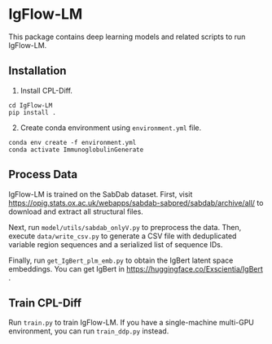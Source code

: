 # IgFlow-LM
This package contains deep learning models and related scripts to run IgFlow-LM.  

## Installation

1. Install CPL-Diff.
```
cd IgFlow-LM
pip install .
```

2. Create conda environment using `environment.yml` file.
```
conda env create -f environment.yml
conda activate ImmunoglobulinGenerate
```

## Process Data
IgFlow-LM is trained on the SabDab dataset. First, visit https://opig.stats.ox.ac.uk/webapps/sabdab-sabpred/sabdab/archive/all/ to download and extract all structural files.

Next, run ```model/utils/sabdab_onlyV.py``` to preprocess the data. 
Then, execute ```data/write_csv.py``` to generate a CSV file with deduplicated variable region sequences and a serialized list of sequence IDs.

Finally, run ```get_IgBert_plm_emb.py``` to obtain the IgBert latent space embeddings. You can get IgBert in https://huggingface.co/Exscientia/IgBert .


## Train CPL-Diff

Run ```train.py``` to train IgFlow-LM. If you have a single-machine multi-GPU environment, you can run ```train_ddp.py``` instead.
